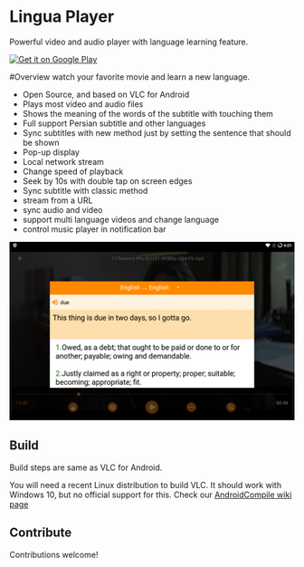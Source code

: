 # Lingua Player
Powerful video and audio player with language learning feature.

[<img alt="Get it on Google Play" height="80" src="https://s.cafebazaar.ir/2/images/badge-g-fullsize.png">](https://cafebazaar.ir/app/ir.habibkazemi.linguaplayer/?l=en)

#Overview
watch your favorite movie and learn a new language.

- Open Source, and based on VLC for Android
- Plays most video and audio files
- Shows the meaning of the words of the subtitle with touching them
- Full support Persian subtitle and other languages
- Sync subtitles with new method just by setting the sentence that should be shown
- Pop-up display
- Local network stream
- Change speed of playback
- Seek by 10s with double tap on screen edges
- Sync subtitle with classic method
- stream from a URL
- sync audio and video
- support multi language videos and change language
- control music player in notification bar


![screenshot](./linguaRepo/assets/image1.png)


## Build
Build steps are same as VLC for Android.

You will need a recent Linux distribution to build VLC.
It should work with Windows 10, but no official support for this.
Check our [AndroidCompile wiki page](https://wiki.videolan.org/AndroidCompile/)

## Contribute
Contributions welcome!


